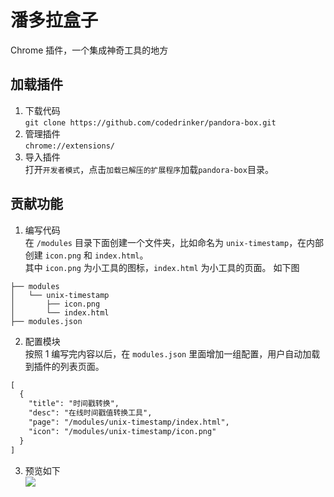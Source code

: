 # 潘多拉盒子
Chrome 插件，一个集成神奇工具的地方

## 加载插件
1. 下载代码    
`git clone https://github.com/codedrinker/pandora-box.git`    
2. 管理插件  
`chrome://extensions/`  
3. 导入插件  
打开`开发者模式`，点击`加载已解压的扩展程序`加载`pandora-box`目录。 

## 贡献功能
1. 编写代码  
在 `/modules` 目录下面创建一个文件夹，比如命名为 `unix-timestamp`，在内部创建 `icon.png` 和 `index.html`。  
其中 `icon.png` 为小工具的图标，`index.html` 为小工具的页面。 如下图  
```
├── modules
│   └── unix-timestamp
│       ├── icon.png
│       └── index.html
├── modules.json
```

2. 配置模块  
按照 1 编写完内容以后，在 `modules.json` 里面增加一组配置，用户自动加载到插件的列表页面。  
```xml
[
  {
    "title": "时间戳转换",
    "desc": "在线时间戳值转换工具",
    "page": "/modules/unix-timestamp/index.html",
    "icon": "/modules/unix-timestamp/icon.png"
  }
]
```
3. 预览如下  
![](https://static01.imgkr.com/temp/2497ae12e5c948ec855d511905af725c.png)

